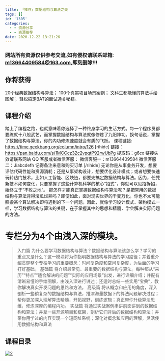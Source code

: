 ```yaml
---
title: 「推荐」数据结构与算法之美
tags: []
id: '1305'
categories:
  - - 资源分享
  - - 资源推荐
date: 2020-12-22 13:21:26
---
```


### 网站所有资源仅供参考交流,如有侵权请联系邮箱: m13664409584@163.com,即刻删除!!!

## 你将获得

20个经典数据结构与算法； 100个真实项目场景案例； 文科生都能懂的算法手绘图解； 轻松搞定BAT的面试通关秘籍。

## 课程介绍

踏上了编程之路，也就意味着你选择了一种终身学习的生活方式。每一个程序员都要练就十八般武艺，而掌握数据结构与算法就像修炼了九阳神功。换句话说，掌握了数据结构与算法，你的内功修炼速度就会有质的飞跃。 课程链接: https://time.geekbang.org/column/intro/126 \[rihide\] 链接：https://pan.baidu.com/s/1MCCcz32c2vpqtP92rwUbPg 提取码：g6cx 链接失效请联系网站 QQ 客服或者微信客服： 微信客服一：m13664409584 微信客服二：Jiabcdefh 记得备注来意和购买订单 \[/rihide\] 无论你是从事业务开发，想要评估代码性能和资源消耗；还是从事架构设计，想要优化设计模式；或者想要快速玩转热门技术，比如人工智能、区块链，都要先搞定数据结构与算法。因为，任凭新技术如何变化，只要掌握了这些计算机科学的核心“招式”，你就可以见招拆招，始终立于“不败之地”。 那怎样才能真正掌握数据结构与算法呢？是把常用的数据结构与算法背得滚瓜烂熟吗？即便如此，面对现实世界的千变万化，你也不太可能照搬某个算法解决即将遇到的下一个问题。因此，就像学习设计模式、架构模式一样，学习数据结构与算法的关键，在于掌握其中的思想和精髓，学会解决实际问题的方法。

# 专栏分为4个由浅入深的模块。

> 入门篇 为什么要学习数据结构与算法？数据结构与算法该怎么学？学习的重点又是什么？这一模块将为你指明数据结构与算法的学习路径；并着重介绍贯穿整个专栏学习的重要概念：时间复杂度和空间复杂度，为后面的学习打好基础。 基础篇 将介绍最常见、最重要的数据结构与算法。每种都从“来历”“特点”“适合解决的问题”“实际的应用场景”出发，进行详细介绍；并配有清晰易懂的手绘图解，由浅入深进行讲述；还适时总结一些实用“宝典”，教你解决真实开发问题的思路和方法。 高级篇 将从概念和应用的角度，深入剖析一些稍复杂的数据结构与算法，推演海量数据下的算法问题解决过程；帮你更加深入理解算法精髓，开拓视野，训练逻辑；真正带你升级算法思维，修炼深厚的编程内功。 实战篇 将通过实战案例串讲前面讲到的数据结构和算法；并拿一些开源项目和框架，剖析它们背后的数据结构和算法；并带你用学过的内容实现一个短网址系统；深化对概念和应用的理解，灵活使用数据结构和算法

## 课程目录

[![2](https://static001.geekbang.org/resource/image/1b/ae/1b969cfe410a43d5f2b148c255beb3ae.jpg "2")](http://https://static001.geekbang.org/resource/image/1b/ae/1b969cfe410a43d5f2b148c255beb3ae.jpg "2")